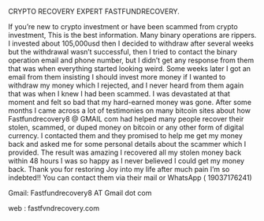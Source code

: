 CRYPTO RECOVERY EXPERT FASTFUNDRECOVERY.

If you’re new to crypto investment or have been scammed from crypto investment, This is the best information. Many binary operations are rippers. I invested about 105,000usd then I decided to withdraw after several weeks but the withdrawal wasn’t successful, then I tried to contact the binary operation email and phone number, but I didn’t get any response from them that was when everything started looking weird. Some weeks later I got an email from them insisting I should invest more money if I wanted to withdraw my money which I rejected, and I never heard from them again that was when I knew I had been scammed. I was devastated at that moment and felt so bad that my hard-earned money was gone. After some months I came across a lot of testimonies on many bitcoin sites about how Fastfundrecovery8 @ GMAIL com had helped many people recover their stolen, scammed, or duped money on bitcoin or any other form of digital currency. I contacted them and they promised to help me get my money back and asked me for some personal details about the scammer which I provided. The result was amazing I recovered all my stolen money back within 48 hours I was so happy as I never believed I could get my money back. Thank you for restoring Joy into my life after much pain I’m so indebted!! You can contact them via their mail or WhatsApp ( 19037176241)

Gmail: Fastfundrecovery8 AT Gmail dot com

web : fastfvndrecovery.com
